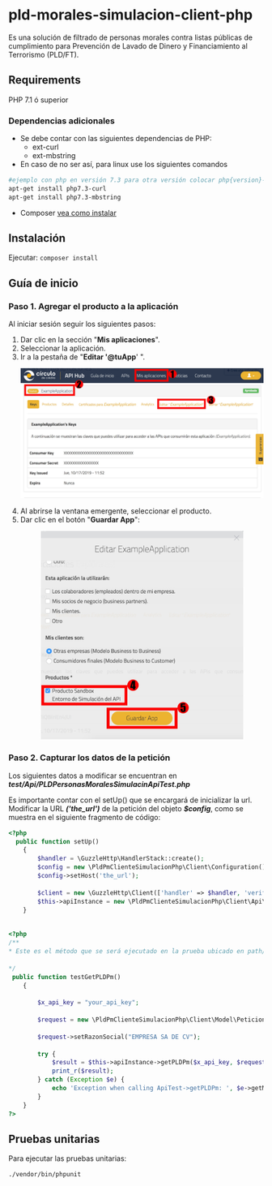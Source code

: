 # pld-morales-simulacion-client-php
Es una solución de filtrado de personas morales contra listas públicas de cumplimiento para Prevención de Lavado de Dinero y Financiamiento al Terrorismo (PLD/FT).

## Requirements

PHP 7.1 ó superior

### Dependencias adicionales
- Se debe contar con las siguientes dependencias de PHP:
    - ext-curl
    - ext-mbstring
- En caso de no ser así, para linux use los siguientes comandos

```sh
#ejemplo con php en versión 7.3 para otra versión colocar php{version}-curl
apt-get install php7.3-curl
apt-get install php7.3-mbstring
```
- Composer [vea como instalar][1]

## Instalación

Ejecutar: `composer install`

## Guía de inicio

### Paso 1. Agregar el producto a la aplicación

Al iniciar sesión seguir los siguientes pasos:

 1. Dar clic en la sección "**Mis aplicaciones**".
 2. Seleccionar la aplicación.
 3. Ir a la pestaña de "**Editar '@tuApp**' ".
    <p align="center">
      <img src="https://github.com/APIHub-CdC/imagenes-cdc/blob/master/edit_applications.jpg" width="900">
    </p>
 4. Al abrirse la ventana emergente, seleccionar el producto.
 5. Dar clic en el botón "**Guardar App**":
    <p align="center">
      <img src="https://github.com/APIHub-CdC/imagenes-cdc/blob/master/selected_product.jpg" width="400">
    </p>

### Paso 2. Capturar los datos de la petición

Los siguientes datos a modificar se encuentran en ***test/Api/PLDPersonasMoralesSimulacinApiTest.php***

Es importante contar con el setUp() que se encargará de inicializar la url. Modificar la URL ***('the_url')*** de la petición del objeto ***$config***, como se muestra en el siguiente fragmento de código:

```php
<?php
  public function setUp()
    {
        $handler = \GuzzleHttp\HandlerStack::create();
        $config = new \PldPmClienteSimulacionPhp\Client\Configuration();
        $config->setHost('the_url');

        $client = new \GuzzleHttp\Client(['handler' => $handler, 'verify' => false]);
        $this->apiInstance = new \PldPmClienteSimulacionPhp\Client\Api\PLDPersonasMoralesSimulacinApi($client,$config);
    }
```
```php

<?php
/**
* Este es el método que se será ejecutado en la prueba ubicado en path/to/repository/test/Api/PLDPersonasMoralesSimulacinApiTest.php 

*/
 public function testGetPLDPm()
    {
        
        $x_api_key = "your_api_key";

        $request = new \PldPmClienteSimulacionPhp\Client\Model\Peticion();
        
        $request->setRazonSocial("EMPRESA SA DE CV");

        try {
            $result = $this->apiInstance->getPLDPm($x_api_key, $request);
            print_r($result);
        } catch (Exception $e) {
            echo 'Exception when calling ApiTest->getPLDPm: ', $e->getMessage(), PHP_EOL;
        }
    }
?>
```
## Pruebas unitarias

Para ejecutar las pruebas unitarias:

```sh
./vendor/bin/phpunit
```

[1]: https://getcomposer.org/doc/00-intro.md#installation-linux-unix-macos
